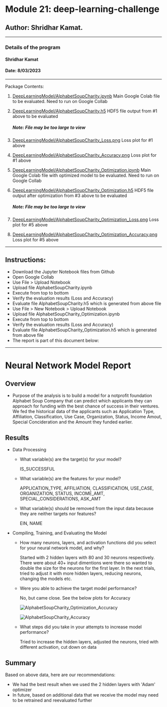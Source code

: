 # Module 21: deep-learning-challenge

## Author: Shridhar Kamat.
<hr>

### Details of the program 
#### Shridhar Kamat
#### Date: 8/03/2023
<hr>
Package Contents:

1. [DeepLearningModel/AlphabetSoupCharity.ipynb](https://github.com/shriparna/deep-learning-challenge/blob/main/DeepLearningModel/AlphabetSoupCharity.ipynb) Main Google Colab file to be evaluated. Need to run on Google Collab

2. [DeepLearningModel/AlphabetSoupCharity.h5](https://github.com/shriparna/deep-learning-challenge/blob/main/DeepLearningModel/AlphabetSoupCharity.h5) HDF5 file output from #1 above to be evaluated
    ##### Note: File may be too large to view

3. [DeepLearningModel/AlphabetSoupCharity_Loss.png](https://github.com/shriparna/deep-learning-challenge/blob/main/DeepLearningModel/AlphabetSoupCharity_Loss.png) Loss plot for #1 above

4. [DeepLearningModel/AlphabetSoupCharity_Accuracy.png](https://github.com/shriparna/deep-learning-challenge/blob/main/DeepLearningModel/AlphabetSoupCharity_Accuracy.png) Loss plot for #1 above

5. [DeepLearningModel/AlphabetSoupCharity_Optimization.ipynb](https://github.com/shriparna/deep-learning-challenge/blob/main/DeepLearningModel/AlphabetSoupCharity_Optimization.ipynb) Main Google Colab file with optimized model to be evaluated. Need to run on Google Collab

6. [DeepLearningModel/AlphabetSoupCharity_Optimization.h5](https://github.com/shriparna/deep-learning-challenge/blob/main/DeepLearningModel/AlphabetSoupCharity_Optimization.h5) HDF5 file output after optimization from #3 above to be evaluated
    ##### Note: File may be too large to view

7. [DeepLearningModel/AlphabetSoupCharity_Optimization_Loss.png](https://github.com/shriparna/deep-learning-challenge/blob/main/DeepLearningModel/AlphabetSoupCharity_Optimization_Loss.png) Loss plot for #5 above

8. [DeepLearningModel/AlphabetSoupCharity_Optimization_Accuracy.png](https://github.com/shriparna/deep-learning-challenge/blob/main/DeepLearningModel/AlphabetSoupCharity_Optimization_Accuracy.png) Loss plot for #5 above


<hr>

## Instructions:

- Download the Jupyter Notebook files from Github
- Open Google Collab
- Use File > Upload Notebook
- Upload file AlphabetSoupCharity.ipynb
- Execute from top to bottom
- Verify the evaluation results (Loss and Accuracy)
- Evaluate file AlphabetSoupCharity.h5 which is generated from above file
- Use File > New Notebook > Upload Notebook
- Upload file AlphabetSoupCharity_Optimization.ipynb
- Execute from top to bottom
- Verify the evaluation results (Loss and Accuracy)
- Evaluate file AlphabetSoupCharity_Optimization.h5 which is generated from above file
- The report is part of this document below:

<hr>

# Neural Network Model Report

## Overview

* Purpose of the analysis is to build a model for a notprofit foundation Alphabet Soup Company that can predict which applicants they can approach for funding with the best chance of success in their ventures. We fed the historical data of the applicants such as Application Type, Affiliation, Classification, Use Case, Organization, Status, Income Amout, Special Concideration and the Amount they funded earlier.

## Results

* Data Processing 
  * What variable(s) are the target(s) for your model?

    IS_SUCCESSFUL
  * What variable(s) are the features for your model?

    APPLICATION_TYPE,	AFFILIATION,	CLASSIFICATION,	USE_CASE,	ORGANIZATION,	STATUS,	INCOME_AMT,	SPECIAL_CONSIDERATIONS,	ASK_AMT	

  * What variable(s) should be removed from the input data because they are neither targets nor features?

    EIN,	NAME	

* Compiling, Training, and Evaluating the Model
  * How many neurons, layers, and activation functions did you select for your neural network model, and why?

    Started with 2 hidden layers with 80 and 30 neurons respectively. There were about 40+ input dimentions were there so wanted to double the size for the neurons for the first layer. In the next trials, tried to adjust it with more hidden layers, reducing neurons, changing the models etc.

  * Were you able to achieve the target model performance?

    No, but came close. See the below plots for Accuracy

    ![AlphabetSoupCharity_Optimization_Accuracy](https://github.com/shriparna/deep-learning-challenge/assets/71340748/be6609ae-87b3-4eb1-819f-3769502229cb)

    ![AlphabetSoupCharity_Accuracy](https://github.com/shriparna/deep-learning-challenge/assets/71340748/469bc0e3-3dbb-4cca-af35-3a4fdb341dbe)

  * What steps did you take in your attempts to increase model performance?

    Tried to increase the hidden layers, adjusted the neurons, tried with different activation, cut down on data


## Summary
Based on above data, here are our recommendations:
* We had the best result when we used the 2 hidden layers with 'Adam' optimizer
* In future, based on additional data that we receive the model may need to be retrained and reevaluated further
